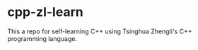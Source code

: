 # cpp-zl-learn 
This a repo for self-learning C++ using Tsinghua Zhengli's C++ programming language.

